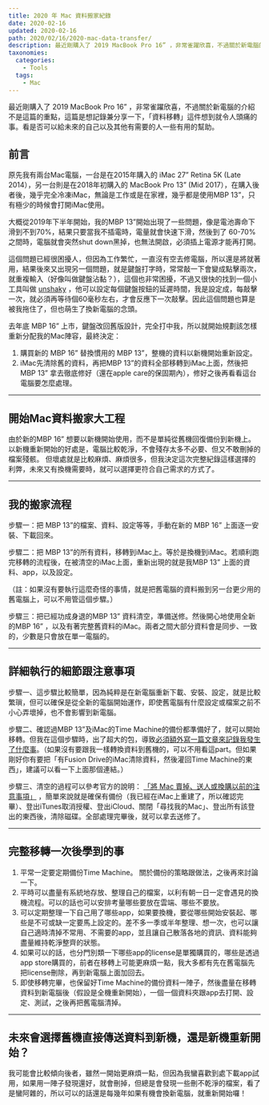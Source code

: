 ```yaml
---
title: 2020 年 Mac 資料搬家紀錄
date: 2020-02-16
updated: 2020-02-16
path: 2020/02/16/2020-mac-data-transfer/
description: 最近剛購入了 2019 MacBook Pro 16” ，非常雀躍欣喜，不過關於新電腦的介紹不是這篇的重點，這篇是想記錄兼分享一下，「資料移轉」這件想到就令人頭痛的事。看是否可以給未來的自己以及其他有需要的人一些有用的幫助。
taxonomies:
  categories: 
    - Tools
  tags: 
    - Mac
---
```


最近剛購入了 2019 MacBook Pro 16” ，非常雀躍欣喜，不過關於新電腦的介紹不是這篇的重點，這篇是想記錄兼分享一下，「資料移轉」這件想到就令人頭痛的事。看是否可以給未來的自己以及其他有需要的人一些有用的幫助。

<!-- more -->

## 前言

原先我有兩台Mac電腦，一台是在2015年購入的 iMac 27” Retina 5K (Late 2014），另一台則是在2018年初購入的 MacBook Pro 13” (Mid 2017），在購入後者後，幾乎完全冷凍iMac，無論是工作或是在家裡，幾乎都是使用MBP 13”，只有極少的時候會打開iMac使用。

大概從2019年下半年開始，我的MBP 13”開始出現了一些問題，像是電池壽命下滑到不到70%，結果只要當我不插電時，電量就會快速下滑，然後到了 60-70% 之間時，電腦就會突然shut down黑掉，也無法開啟，必須插上電源才能再打開。

這個問題已經很困擾人，但因為工作繁忙，一直沒有空去修電腦，所以還是將就著用，結果後來又出現另一個問題，就是鍵盤打字時，常常敲一下會變成點擊兩次，就重複輸入（好像叫做鍵盤沾黏？），這個也非常困擾，不過又很快的找到一個小工具叫做 [unshaky](https://unshaky.nestederror.com) ，他可以設定每個鍵盤按鈕的延遲時間，我是設定成，每敲擊一次，就必須再等待個60毫秒左右，才會反應下一次敲擊。因此這個問題也算是被我拖住了，但也萌生了換新電腦的念頭。

去年底 MBP 16” 上市，鍵盤改回舊版設計，完全打中我，所以就開始規劃該怎樣重新分配我的Mac陣容，最終決定：

1. 購買新的 MBP 16” 替換慣用的 MBP 13”，整機的資料以新機開始重新設定。
2. iMac先清除舊的資料，再把MBP 13”的資料全部移轉到iMac上面，然後把 MBP 13” 拿去徹底修好（還在apple care的保固期內），修好之後再看看這台電腦要怎麼處理。  
    
---

## 開始Mac資料搬家大工程

由於新的MBP 16” 想要以新機開始使用，而不是單純從舊機回復備份到新機上。 以新機重新開始的好處是，電腦比較乾淨，不會殘存太多不必要、但又不敢刪掉的檔案殘骸。 但壞處就是比較麻煩、麻煩很多，但我決定這次完整紀錄這樣選擇的利弊，未來又有換機需要時，就可以選擇更符合自己需求的方式了。

---

## 我的搬家流程

步驟一：把 MBP 13”的檔案、資料、設定等等，手動在新的 MBP 16” 上面逐一安裝、下載回來。

步驟二：把 MBP 13”的所有資料，移轉到iMac上。等於是換機到iMac。若順利跑完移轉的流程後，在被清空的iMac上面，重新出現的就是我MBP 13” 上面的資料、app，以及設定。

（註：如果沒有要執行這麼奇怪的事情，就是把舊電腦的資料搬到另一台更少用的舊電腦上，可以不用管這個步驟。）

步驟三：把已經功成身退的MBP 13” 資料清空，準備送修。然後開心地使用全新的MBP 16” ，以及有著完整舊資料的iMac。兩者之間大部分資料會是同步、一致的，少數是只會放在單一電腦的。

---

## 詳細執行的細節跟注意事項

步驟一、這步驟比較簡單，因為純粹是在新電腦重新下載、安裝、設定，就是比較繁瑣，但可以確保是從全新的電腦開始運作，即使舊電腦有什麼設定或檔案之前不小心弄壞掉，也不會影響到新電腦。

步驟二、確認過MBP 13”及iMac的Time Machine的備份都準備好了，就可以開始移轉。但我在這個步驟時，出了超大的包，導致[必須額外寫一篇文章來記錄我發生了什麼事](/2020/02/16/imac-27-late2014-rebuild/)。（如果沒有要跟我一樣轉換資料到舊機的，可以不用看這part。但如果剛好你有要把「有Fusion Drive的iMac清除資料，然後灌回Time Machine的東西」，建議可以看一下上面那個連結。）

步驟三、清空的過程可以參考官方的說明： [「將 Mac 賣掉、送人或換購以前的注意事項」](https://support.apple.com/zh-tw/HT201065) ，簡單來說就是確保有備份（我已經在iMac上重建了，所以確認完畢）、登出iTunes取消授權、登出iCloud、關閉「尋找我的Mac」、登出所有該登出的東西後，清除磁碟。全部處理完畢後，就可以拿去送修了。

---

## 完整移轉一次後學到的事

1. 平常一定要定期備份Time Machine。 關於備份的策略跟做法，之後再來討論一下。
2. 平時可以盡量有系統地存放、整理自己的檔案，以利有朝一日一定會遇見的換機流程。可以的話也可以安排考量哪些要放在雲端、哪些不要放。
3. 可以定期整理一下自己用了哪些app，如果要換機，要從哪些開始安裝起、哪些是不可或缺一定要馬上設定的。差不多一季或半年整理、想一次，也可以讓自己適時清掉不常用、不需要的app，並且讓自己散落各地的資訊、資料能夠盡量維持乾淨整齊的狀態。
4. 如果可以的話，也分門別類一下哪些app的license是單獨購買的，哪些是透過app store購買的，前者在移轉上可能更麻煩一點，我大多都有先在舊電腦先把license刪除，再到新電腦上面加回去。
5. 即使移轉完畢，也保留好Time Machine的備份資料一陣子，然後盡量在移轉資料到新電腦後（假設是全機重新開始），一個一個資料夾跟app去打開、設定、測試，之後再把舊電腦清掉。  
    

---

## 未來會選擇舊機直接傳送資料到新機，還是新機重新開始？

我可能會比較傾向後者，雖然一開始更麻煩一點，但因為我蠻喜歡到處下載app試用，如果用一陣子發現還好，就會刪掉，但總是會發現一些刪不乾淨的檔案，看了是蠻阿雜的，所以可以的話還是每幾年如果有機會換新電腦，就重新開始囉！
